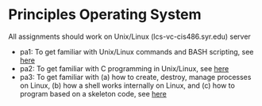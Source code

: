 # Principles Operating System
All assignments should work on Unix/Linux (lcs-vc-cis486.syr.edu) server
* pa1: To get familiar with Unix/Linux commands and BASH scripting, see [here](https://github.com/bojms45/Syracuse-University/blob/master/OS/pa1/pa1-handout.pdf)
* pa2: To get familiar with C programming in Unix/Linux, see [here](https://github.com/bojms45/Syracuse-University/blob/master/OS/pa2/pa2-handout.pdf)
* pa3: To get familiar with (a) how to create, destroy, manage processes on Linux, (b) how a shell works internally on Linux, and (c) how to program based on a skeleton code, see [here](https://github.com/bojms45/Syracuse-University/blob/master/OS/pa3/pa3-handout.pdf)
